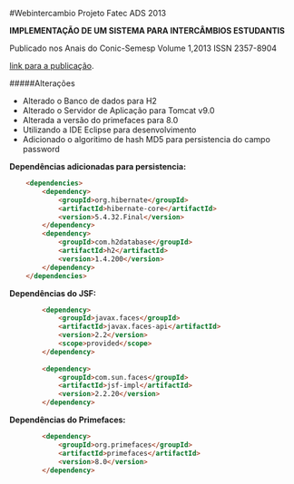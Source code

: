#Webintercambio
Projeto Fatec ADS 2013

**IMPLEMENTAÇÃO DE UM SISTEMA PARA INTERCÂMBIOS ESTUDANTIS**

Publicado nos Anais do Conic-Semesp Volume 1,2013
ISSN 2357-8904

[link para a publicação](https://conic-semesp.org.br/anais/files/2013/trabalho-1000015455.pdf).

#####Alterações

* Alterado o Banco de dados para H2
* Alterado o Servidor de Aplicação para Tomcat v9.0
* Alterada a versão do primefaces para 8.0
* Utilizando a IDE Eclipse para desenvolvimento
* Adicionado o algoritimo de hash MD5 para persistencia do campo password

**Dependências adicionadas para persistencia:**

~~~html
	<dependencies>
		<dependency>
			<groupId>org.hibernate</groupId>
			<artifactId>hibernate-core</artifactId>
			<version>5.4.32.Final</version>
		</dependency>
		<dependency>
			<groupId>com.h2database</groupId>
			<artifactId>h2</artifactId>
			<version>1.4.200</version>
		</dependency>
	</dependencies>
~~~

**Dependências do JSF:**

~~~html
		<dependency>
			<groupId>javax.faces</groupId>
			<artifactId>javax.faces-api</artifactId>
			<version>2.2</version>
			<scope>provided</scope>
		</dependency>
		
		<dependency>
			<groupId>com.sun.faces</groupId>
			<artifactId>jsf-impl</artifactId>
			<version>2.2.20</version>
		</dependency>
~~~

**Dependências do Primefaces:**

~~~html
		<dependency>
			<groupId>org.primefaces</groupId>
			<artifactId>primefaces</artifactId>
			<version>8.0</version>
		</dependency>
~~~

